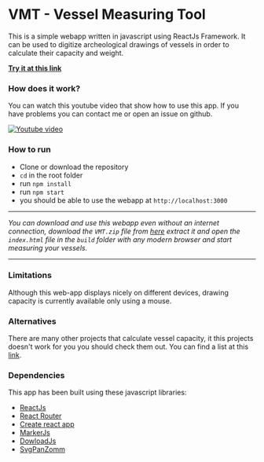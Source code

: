 # VMT - Vessel Measuring Tool
This is a simple webapp written in javascript using ReactJs Framework.
It can be used to digitize archeological drawings of vessels in order to calculate their capacity and weight.

[**Try it at this link**](https://alessandrobattisti.github.io/Vessel-Measuring-Tool/#/)

### How does it work?
You can watch this youtube video that show how to use this app. If you have problems you can contact me or open an issue on github.

[![Youtube video](https://img.youtube.com/vi/5gUycvQceKA/0.jpg)](https://www.youtube.com/watch?v=5gUycvQceKA)

### How to run
- Clone or download the repository
- `cd` in the root folder
- run `npm install`
- run `npm start`
- you should be able to use the webapp at `http://localhost:3000`

***
*You can download and use this webapp even without an internet connection, download the `VMT.zip` file from [here](https://github.com/alessandrobattisti/Vessel-Measuring-Tool/releases/latest/) extract it and open the `index.html` file in the `build` folder with any modern browser and start measuring your vessels.*
***

### Limitations

Although this web-app displays nicely on different devices, drawing capacity is currently available only using a mouse.

### Alternatives

There are many other projects that calculate vessel capacity, it this projects doesn't work for you you should
check them out. You can find a list at
this [link](https://kotyle.readthedocs.io/en/latest/other.html).

### Dependencies
This app has been built using these javascript libraries:

- [ReactJs](https://reactjs.org/)
- [React Router](https://reacttraining.com/react-router)
- [Create react app](https://github.com/facebook/create-react-app/)
- [MarkerJs](https://maker.js.org)
- [DowloadJs](https://github.com/rndme/download)
- [SvgPanZomm](https://github.com/ariutta/svg-pan-zoom)
